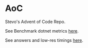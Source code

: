 # AoC

Stevo's Advent of Code Repo.

See Benchmark dotnet metrics [here](benchmarks.md).

See answers and low-res timings [here](results.md).
